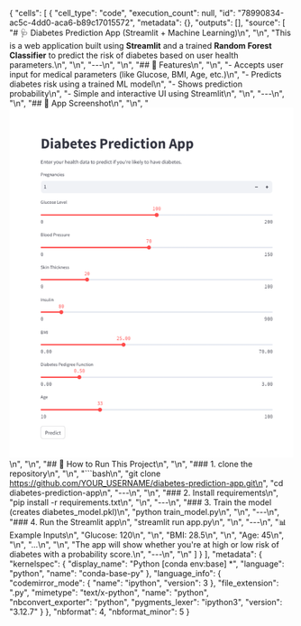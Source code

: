 {
 "cells": [
  {
   "cell_type": "code",
   "execution_count": null,
   "id": "78990834-ac5c-4dd0-aca6-b89c17015572",
   "metadata": {},
   "outputs": [],
   "source": [
    "# 🩺 Diabetes Prediction App (Streamlit + Machine Learning)\n",
    "\n",
    "This is a web application built using **Streamlit** and a trained **Random Forest Classifier** to predict the risk of diabetes based on user health parameters.\n",
    "\n",
    "---\n",
    "\n",
    "## 🔧 Features\n",
    "\n",
    "- Accepts user input for medical parameters (like Glucose, BMI, Age, etc.)\n",
    "- Predicts diabetes risk using a trained ML model\n",
    "- Shows prediction probability\n",
    "- Simple and interactive UI using Streamlit\n",
    "\n",
    "---\n",
    "\n",
    "## 📸 App Screenshot\n",
    "\n",
    "![Diabetes App](screenshots/diabetes_app.png)\n",
    "\n",
    "## 🚀 How to Run This Project\n",
    "\n",
    "### 1. clone the repository\n",
    "\n",
    "```bash\n",
    "git clone https://github.com/YOUR_USERNAME/diabetes-prediction-app.git\n",
    "cd diabetes-prediction-app\n",
    "---\n",
    "\n",
    "### 2. Install requirements\n",
    "pip install -r requirements.txt\n",
    "\n",
    "---\n",
    "### 3. Train the model (creates diabetes_model.pkl)\n",
    "python train_model.py\n",
    "\n",
    "---\n",
    "### 4. Run the Streamlit app\n",
    "streamlit run app.py\n",
    "\n",
    "---\n",
    "📊 Example Inputs\n",
    "Glucose: 120\n",
    "\n",
    "BMI: 28.5\n",
    "\n",
    "Age: 45\n",
    "\n",
    "...\n",
    "\n",
    "The app will show whether you're at high or low risk of diabetes with a probability score.\n",
    "---\n",
    "\n"
   ]
  }
 ],
 "metadata": {
  "kernelspec": {
   "display_name": "Python [conda env:base] *",
   "language": "python",
   "name": "conda-base-py"
  },
  "language_info": {
   "codemirror_mode": {
    "name": "ipython",
    "version": 3
   },
   "file_extension": ".py",
   "mimetype": "text/x-python",
   "name": "python",
   "nbconvert_exporter": "python",
   "pygments_lexer": "ipython3",
   "version": "3.12.7"
  }
 },
 "nbformat": 4,
 "nbformat_minor": 5
}

